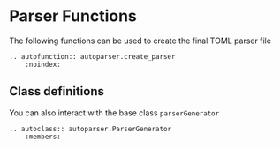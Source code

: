 # Parser Functions

The following functions can be used to create the final TOML parser file

```{eval-rst}
.. autofunction:: autoparser.create_parser
    :noindex:
```

## Class definitions

You can also interact with the base class `parserGenerator`

```{eval-rst}
.. autoclass:: autoparser.ParserGenerator
    :members:
```